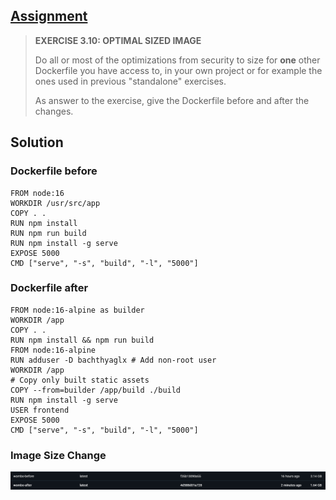 ## [Assignment](https://courses.mooc.fi/org/uh-cs/courses/devops-with-docker/chapter-4/optimizing-the-image-size#bb0f2fd6-df4a-4887-87c0-9fc97df08a23)

> **EXERCISE 3.10: OPTIMAL SIZED IMAGE**
> 
> Do all or most of the optimizations from security to size for **one** other Dockerfile you have access to, in your own project or for example the ones used in previous "standalone" exercises.
> 
> As answer to the exercise, give the Dockerfile before and after the changes.

## Solution

### Dockerfile before

    FROM node:16
    WORKDIR /usr/src/app
    COPY . .
    RUN npm install
    RUN npm run build
    RUN npm install -g serve
    EXPOSE 5000
    CMD ["serve", "-s", "build", "-l", "5000"]

### Dockerfile after

    FROM node:16-alpine as builder
    WORKDIR /app
    COPY . .
    RUN npm install && npm run build
    FROM node:16-alpine
    RUN adduser -D bachthyaglx # Add non-root user
    WORKDIR /app
    # Copy only built static assets
    COPY --from=builder /app/build ./build
    RUN npm install -g serve
    USER frontend
    EXPOSE 5000
    CMD ["serve", "-s", "build", "-l", "5000"]

### Image Size Change

![Solution to Exercise 3.10](https://raw.githubusercontent.com/VikSil/DevOps_with_Docker/refs/heads/trunk/Part3/Exercise_3.10/Dockerfile_size_change.png)
